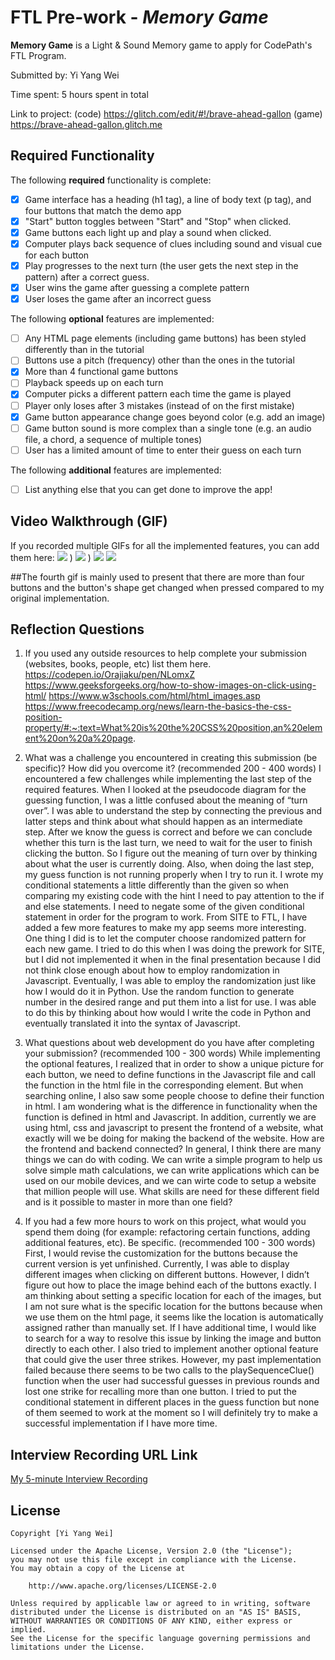 # FTL Pre-work - *Memory Game*

**Memory Game** is a Light & Sound Memory game to apply for CodePath's FTL Program. 

Submitted by: Yi Yang Wei

Time spent: 5 hours spent in total

Link to project: (code) https://glitch.com/edit/#!/brave-ahead-gallon (game) https://brave-ahead-gallon.glitch.me

## Required Functionality

The following **required** functionality is complete:

* [x] Game interface has a heading (h1 tag), a line of body text (p tag), and four buttons that match the demo app
* [x] "Start" button toggles between "Start" and "Stop" when clicked. 
* [x] Game buttons each light up and play a sound when clicked. 
* [x] Computer plays back sequence of clues including sound and visual cue for each button
* [x] Play progresses to the next turn (the user gets the next step in the pattern) after a correct guess. 
* [x] User wins the game after guessing a complete pattern
* [x] User loses the game after an incorrect guess

The following **optional** features are implemented:

* [ ] Any HTML page elements (including game buttons) has been styled differently than in the tutorial
* [ ] Buttons use a pitch (frequency) other than the ones in the tutorial
* [x] More than 4 functional game buttons
* [ ] Playback speeds up on each turn
* [x] Computer picks a different pattern each time the game is played
* [ ] Player only loses after 3 mistakes (instead of on the first mistake)
* [x] Game button appearance change goes beyond color (e.g. add an image)
* [ ] Game button sound is more complex than a single tone (e.g. an audio file, a chord, a sequence of multiple tones)
* [ ] User has a limited amount of time to enter their guess on each turn

The following **additional** features are implemented:

- [ ] List anything else that you can get done to improve the app!

## Video Walkthrough (GIF)

If you recorded multiple GIFs for all the implemented features, you can add them here:
![](https://user-images.githubusercontent.com/91094256/160330620-78f3a9c8-32c7-422a-889c-9011302fca7d.gif)
)
![](https://user-images.githubusercontent.com/91094256/160331221-8789f9a2-3cc1-46ed-8c22-f85483bc9945.gif)
)
![](https://user-images.githubusercontent.com/91094256/160331233-d977c97d-a2c1-40cf-aa1b-de4c23d01a07.gif)
![](https://user-images.githubusercontent.com/91094256/164799949-cd52cbcf-1b03-470b-8534-878dcc0adf0c.gif)

##The fourth gif is mainly used to present that there are more than four buttons and the button's shape get changed when pressed compared to my original implementation. 


## Reflection Questions
1. If you used any outside resources to help complete your submission (websites, books, people, etc) list them here. 
https://codepen.io/Orajiaku/pen/NLomxZ
https://www.geeksforgeeks.org/how-to-show-images-on-click-using-html/
https://www.w3schools.com/html/html_images.asp
https://www.freecodecamp.org/news/learn-the-basics-the-css-position-property/#:~:text=What%20is%20the%20CSS%20position,an%20element%20on%20a%20page.

2. What was a challenge you encountered in creating this submission (be specific)? How did you overcome it? (recommended 200 - 400 words) 
I encountered a few challenges while implementing the last step of the required features. When I looked at the pseudocode diagram for the guessing function, I was a little confused about the meaning of “turn over”.  I was able to understand the step by connecting the previous and latter steps and think about what should happen as an intermediate step. After we know the guess is correct and before we can conclude whether this turn is the last turn, we need to wait for the user to finish clicking the button. So I figure out the meaning of turn over by thinking about what the user is currently doing. Also, when doing the last step, my guess function is not running properly when I try to run it. I wrote my conditional statements a little differently than the given so when comparing my existing code with the hint I need to pay attention to the if and else statements. I need to negate some of the given conditional statement in order for the program to work. 
From SITE to FTL, I have added a few more features to make my app seems more interesting. One thing I did is to let the computer choose randomized pattern for each new game. I tried to do this when I was doing the prework for SITE, but I did not implemented it when in the final presentation because I did not think close enough about how to employ randomization in Javascript. Eventually, I was able to employ the randomization just like how I would do it in Python. Use the random function to generate number in the desired range and put them into a list for use. I was able to do this by thinking about how would I write the code in Python and eventually translated it into the syntax of Javascript.


3. What questions about web development do you have after completing your submission? (recommended 100 - 300 words) 
While implementing the optional features, I realized that in order to show a unique picture for each button, we need to define functions in the Javascript file and call the function in the html file in the corresponding element. But when searching online, I also saw some people choose to define their function in html. I am wondering what is the difference in functionality when the function is defined in html and Javascript. In addition, currently we are using html, css and javascript to present the frontend of a website, what exactly will we be doing for making the backend of the website. How are the frontend and backend connected?
In general, I think there are many things we can do with coding. We can write a simple program to help us solve simple math calculations, we can write applications which can be used on our mobile devices, and we can wirte code to setup a website that million people will use. What skills are need for these different field and is it possible to master in more than one field?


4. If you had a few more hours to work on this project, what would you spend them doing (for example: refactoring certain functions, adding additional features, etc). Be specific. (recommended 100 - 300 words) 
First, I would revise the customization for the buttons because the current version is yet unfinished. Currently, I was able to display different images when clicking on different buttons. However, I didn’t figure out how to place the image behind each of the buttons exactly. I am thinking about setting a specific location for each of the images, but I am not sure what is the specific location for the buttons because when we use them on the html page, it seems like the location is automatically assigned rather than manually set. If I have additional time, I would like to search for a way to resolve this issue by linking the image and button directly to each other. I also tried to implement another optional feature that could give the user three strikes. However, my past implementation failed because there seems to be two calls to the playSequenceClue() function when the user had successful guesses in previous rounds and lost one strike for recalling more than one button. I tried to put the conditional statement in different places in the guess function but none of them seemed to work at the moment so I will definitely try to make a successful implementation if I have more time.



## Interview Recording URL Link

[My 5-minute Interview Recording](https://cmu.zoom.us/rec/share/wn6xtN_jx93NYD20H-rSPHr_siLAsCr6ZvH1Nlpypf2VGfjDmdS6taJkA3Bqsue8.5n-OoKJ4FX87r4gv?startTime=1648447768000)


## License

    Copyright [Yi Yang Wei]

    Licensed under the Apache License, Version 2.0 (the "License");
    you may not use this file except in compliance with the License.
    You may obtain a copy of the License at

        http://www.apache.org/licenses/LICENSE-2.0

    Unless required by applicable law or agreed to in writing, software
    distributed under the License is distributed on an "AS IS" BASIS,
    WITHOUT WARRANTIES OR CONDITIONS OF ANY KIND, either express or implied.
    See the License for the specific language governing permissions and
    limitations under the License.
